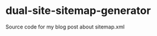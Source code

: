 dual-site-sitemap-generator
===========================

Source code for my blog post about sitemap.xml
